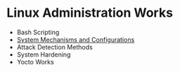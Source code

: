 <h1> Linux Administration Works</h1>

* Bash Scripting
* [System Mechanisms and Configurations](https://github.com/MFIRoadMap/Linux-Administrator-Works/tree/main/System%20Mechanisms%20and%20Configurations)
* Attack Detection Methods
* System Hardening
* Yocto Works
